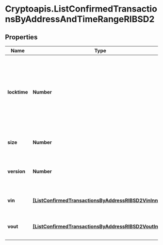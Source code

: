 # Cryptoapis.ListConfirmedTransactionsByAddressAndTimeRangeRIBSD2

## Properties

Name | Type | Description | Notes
------------ | ------------- | ------------- | -------------
**locktime** | **Number** | Represents the locktime on the transaction on the specific blockchain, i.e. the blockheight at which the transaction is valid. | 
**size** | **Number** | Represents the total size of this transaction. | 
**version** | **Number** | Represents the transaction&#39;s version number. | 
**vin** | [**[ListConfirmedTransactionsByAddressRIBSD2VinInner]**](ListConfirmedTransactionsByAddressRIBSD2VinInner.md) | Represents the transaction inputs. | 
**vout** | [**[ListConfirmedTransactionsByAddressRIBSD2VoutInner]**](ListConfirmedTransactionsByAddressRIBSD2VoutInner.md) | Represents the transaction outputs. | 


